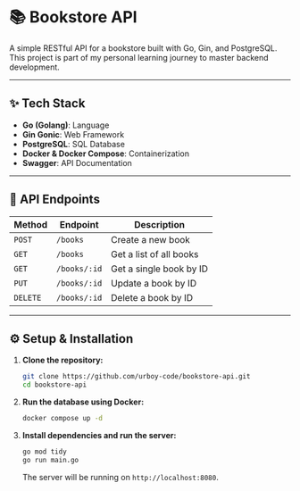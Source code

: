 # 📚 Bookstore API

A simple RESTful API for a bookstore built with Go, Gin, and PostgreSQL. This project is part of my personal learning journey to master backend development.

---

## ✨ Tech Stack

- **Go (Golang)**: Language
- **Gin Gonic**: Web Framework
- **PostgreSQL**: SQL Database
- **Docker & Docker Compose**: Containerization
- **Swagger**: API Documentation

---

## 🚀 API Endpoints

| Method | Endpoint      | Description           |
|--------|---------------|-----------------------|
| `POST` | `/books`      | Create a new book     |
| `GET`  | `/books`      | Get a list of all books|
| `GET`  | `/books/:id`  | Get a single book by ID|
| `PUT`  | `/books/:id`  | Update a book by ID   |
| `DELETE`| `/books/:id` | Delete a book by ID    |

---

## ⚙️ Setup & Installation

1.  **Clone the repository:**
    ```bash
    git clone https://github.com/urboy-code/bookstore-api.git
    cd bookstore-api
    ```

2.  **Run the database using Docker:**
    ```bash
    docker compose up -d
    ```

3.  **Install dependencies and run the server:**
    ```bash
    go mod tidy
    go run main.go
    ```
    The server will be running on `http://localhost:8080`.